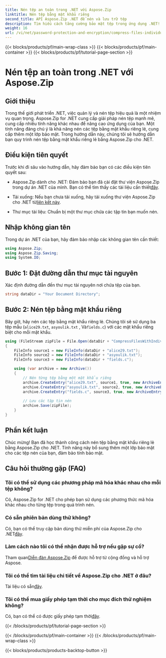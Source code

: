 ```yaml
---
title: Nén tệp an toàn trong .NET với Aspose.Zip
linktitle: Nén tệp bằng mật khẩu riêng
second_title: API Aspose.Zip .NET để nén và lưu trữ tệp
description: Tìm hiểu cách tăng cường bảo mật tệp trong ứng dụng .NET! Làm theo hướng dẫn từng bước của chúng tôi về cách nén tệp bằng mật khẩu riêng lẻ bằng Aspose.Zip cho .NET.
weight: 16
url: /vi/net/password-protection-and-encryption/compress-files-individual-passwords/
---
```


{{< blocks/products/pf/main-wrap-class >}}
{{< blocks/products/pf/main-container >}}
{{< blocks/products/pf/tutorial-page-section >}}

# Nén tệp an toàn trong .NET với Aspose.Zip


## Giới thiệu

Trong thế giới phát triển .NET, việc quản lý và nén tệp hiệu quả là một nhiệm vụ quan trọng. Aspose.Zip for .NET cung cấp giải pháp nén tệp mạnh mẽ, cung cấp nhiều tính năng khác nhau để nâng cao ứng dụng của bạn. Một tính năng đáng chú ý là khả năng nén các tệp bằng mật khẩu riêng lẻ, cung cấp thêm một lớp bảo mật. Trong hướng dẫn này, chúng tôi sẽ hướng dẫn bạn quy trình nén tệp bằng mật khẩu riêng lẻ bằng Aspose.Zip cho .NET.

## Điều kiện tiên quyết

Trước khi đi sâu vào hướng dẫn, hãy đảm bảo bạn có các điều kiện tiên quyết sau:

-  Aspose.Zip dành cho .NET: Đảm bảo bạn đã cài đặt thư viện Aspose.Zip trong dự án .NET của mình. Bạn có thể tìm thấy các tài liệu cần thiết[đây](https://reference.aspose.com/zip/net/).

-  Tải xuống: Nếu bạn chưa tải xuống, hãy tải xuống thư viện Aspose.Zip cho .NET từ[liên kết này](https://releases.aspose.com/zip/net/).

- Thư mục tài liệu: Chuẩn bị một thư mục chứa các tập tin bạn muốn nén.

## Nhập không gian tên

Trong dự án .NET của bạn, hãy đảm bảo nhập các không gian tên cần thiết:

```csharp
using Aspose.Zip;
using Aspose.Zip.Saving;
using System.IO;
```

## Bước 1: Đặt đường dẫn thư mục tài nguyên

Xác định đường dẫn đến thư mục tài nguyên nơi chứa tệp của bạn.

```csharp
string dataDir = "Your Document Directory";
```

## Bước 2: Nén tệp bằng mật khẩu riêng

Bây giờ, hãy nén các tệp bằng mật khẩu riêng lẻ. Chúng tôi sẽ sử dụng ba tệp mẫu (`alice29.txt`, `asyoulik.txt` , Và`fields.c`) với các mật khẩu riêng biệt cho mỗi mật khẩu.

```csharp
using (FileStream zipFile = File.Open(dataDir + "CompressFilesWithIndividualPasswords_out.zip", FileMode.Create))
{
    FileInfo source1 = new FileInfo(dataDir + "alice29.txt");
    FileInfo source2 = new FileInfo(dataDir + "asyoulik.txt");
    FileInfo source3 = new FileInfo(dataDir + "fields.c");

    using (var archive = new Archive())
    {
        // Nén từng tệp bằng một mật khẩu riêng
        archive.CreateEntry("alice29.txt", source1, true, new ArchiveEntrySettings(new DeflateCompressionSettings(), new TraditionalEncryptionSettings("pass1")));
        archive.CreateEntry("asyoulik.txt", source2, true, new ArchiveEntrySettings(new DeflateCompressionSettings(), new AesEcryptionSettings("pass2", EncryptionMethod.AES128)));
        archive.CreateEntry("fields.c", source3, true, new ArchiveEntrySettings(new DeflateCompressionSettings(), new AesEcryptionSettings("pass3", EncryptionMethod.AES256)));
        
        // Lưu các tập tin nén
        archive.Save(zipFile);
    }
}
```

## Phần kết luận

Chúc mừng! Bạn đã học thành công cách nén tệp bằng mật khẩu riêng lẻ bằng Aspose.Zip cho .NET. Tính năng này bổ sung thêm một lớp bảo mật cho các tệp nén của bạn, đảm bảo tính bảo mật.

## Câu hỏi thường gặp (FAQ)

### Tôi có thể sử dụng các phương pháp mã hóa khác nhau cho mỗi tệp không?
Có, Aspose.Zip for .NET cho phép bạn sử dụng các phương thức mã hóa khác nhau cho từng tệp trong quá trình nén.

### Có sẵn phiên bản dùng thử không?
 Có, bạn có thể truy cập bản dùng thử miễn phí của Aspose.Zip cho .NET[đây](https://releases.aspose.com/).

### Làm cách nào tôi có thể nhận được hỗ trợ nếu gặp sự cố?
 Tham quan[Diễn đàn Aspose.Zip](https://forum.aspose.com/c/zip/37) để được hỗ trợ từ cộng đồng và hỗ trợ Aspose.

### Tôi có thể tìm tài liệu chi tiết về Aspose.Zip cho .NET ở đâu?
 Tài liệu có sẵn[đây](https://reference.aspose.com/zip/net/).

### Tôi có thể mua giấy phép tạm thời cho mục đích thử nghiệm không?
 Có, bạn có thể có được giấy phép tạm thời[đây](https://purchase.aspose.com/temporary-license/).

{{< /blocks/products/pf/tutorial-page-section >}}

{{< /blocks/products/pf/main-container >}}
{{< /blocks/products/pf/main-wrap-class >}}

{{< blocks/products/products-backtop-button >}}
